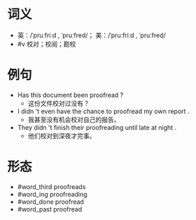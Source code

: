 # 词义
- 英：/ˈpruːfriːd , ˈpruːfred/； 美：/ˈpruːfriːd , ˈpruːfred/
- #v 校对；校阅；勘校
# 例句
- Has this document been proofread ?
	- 这份文件校对过没有？
- I didn 't even have the chance to proofread my own report .
	- 我甚至没有机会校对自己的报告。
- They didn 't finish their proofreading until late at night .
	- 他们校对到深夜才完事。
# 形态
- #word_third proofreads
- #word_ing proofreading
- #word_done proofread
- #word_past proofread
